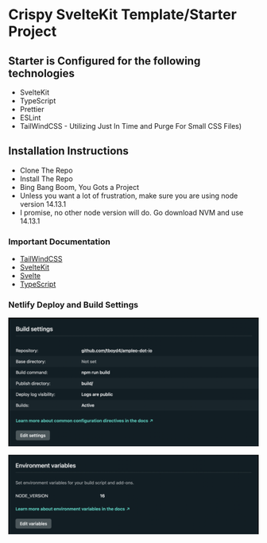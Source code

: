 # Crispy SvelteKit Template/Starter Project

## Starter is Configured for the following technologies

- SvelteKit
- TypeScript
- Prettier
- ESLint
- TailWindCSS - Utilizing Just In Time and Purge For Small CSS Files)

## Installation Instructions

- Clone The Repo
- Install The Repo
- Bing Bang Boom, You Gots a Project
- Unless you want a lot of frustration, make sure you are using node version 14.13.1
- I promise, no other node version will do. Go download NVM and use 14.13.1

### Important Documentation

- [TailWindCSS](https://tailwindcss.com/docs)
- [SvelteKit](https://kit.svelte.dev/docs)
- [Svelte](https://svelte.dev/docs)
- [TypeScript](https://www.typescriptlang.org/docs/)

### Netlify Deploy and Build Settings

![](static/images/netlify_deploy.png)

![](static/images/netlify_env.png)